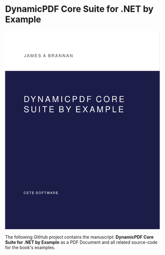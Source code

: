 # DynamicPDF Core Suite for .NET by Example	

![](./book-small.png)

The following GitHub project contains the manuscript: **DynamicPDF Core Suite for .NET by Example** as a PDF Document and all related source-code for the book's examples.


